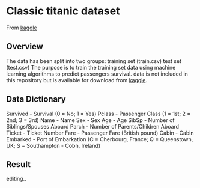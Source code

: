 # Classic titanic dataset

From [kaggle](https://www.kaggle.com/c/titanic/data)

## Overview

The data has been split into two groups:
training set (train.csv)
test set (test.csv)
The purpose is to train the training set data using machine learning algorithms to predict passengers survival.
data is not included in this repository but is available for download from [kaggle](https://www.kaggle.com/c/titanic/data).

## Data Dictionary

Survived - Survival (0 = No; 1 = Yes)
Pclass - Passenger Class (1 = 1st; 2 = 2nd; 3 = 3rd)
Name - Name
Sex - Sex
Age - Age
SibSp - Number of Siblings/Spouses Aboard
Parch - Number of Parents/Children Aboard
Ticket - Ticket Number
Fare - Passenger Fare (British pound)
Cabin - Cabin
Embarked - Port of Embarkation (C = Cherbourg, France; Q = Queenstown, UK; S = Southampton - Cobh, Ireland)

## Result

editing..
